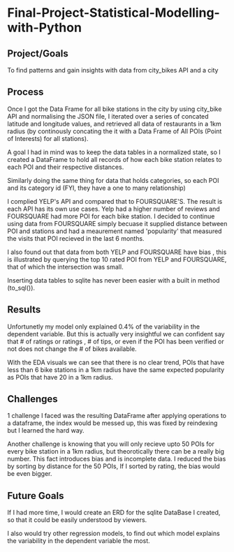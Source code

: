 # Final-Project-Statistical-Modelling-with-Python

## Project/Goals
To find patterns and gain insights with data from city_bikes API and a city
## Process
Once I got the Data Frame for all bike stations in the city by using city_bike API and normalising the JSON file, I iterated over a series of concated latitude and longitude values, and retrieved all data of restaurants in a 1km radius (by continously concating the it with a Data Frame of All POIs (Point of Interests) for all stations).

A goal I had in mind was to keep the data tables in a normalized state, so I created a DataFrame to hold all records of how each bike station relates to each POI and their respective distances. 

Similarly doing the same thing for data that holds categories, so each POI and its category id (FYI, they have a one to many relationship) 

I complied YELP's API and compared that to FOURSQUARE'S. The result is each API has its own use cases. Yelp had a higher number of reviews and FOURSQUARE had more POI for each bike station. I decided to continue using data from FOURSQUARE simply becuase it supplied distance between POI and stations and had a meaurement named 'popularity' that measured the visits that POI recieved in the last 6 months.

I also found out that data from both YELP and FOURSQUARE have bias , this is illustrated by querying the top 10 rated POI from YELP and FOURSQUARE, that of which the intersection was small. 

Inserting data tables to sqlite has never been easier with a built in method (to_sql()). 
## Results
Unfortunetly my model only explained 0.4% of the variability in the dependent variable. But this is actually very insightful we can confident say that # of ratings or ratings , # of tips, or even if the POI has been verified or not does not change the # of bikes available.

With the EDA visuals we can see that there is no clear trend, POIs that have less than 6 bike stations in a 1km radius have the same expected popularity as POIs that have 20 in a 1km radius.

## Challenges 
1 challenge I faced was the resulting DataFrame after applying operations to a dataframe, the index would be messed up, this was fixed by reindexing but I learned the hard way. 

Another challenge is knowing that you will only recieve upto 50 POIs for every bike station in a 1km radius, but theorotically there can be a really big number. This fact introduces bias and is incomplete data. I reduced the bias by sorting by distance for the 50 POIs, If I sorted by rating, the bias would be even bigger.

## Future Goals
If I had more time, I would create an ERD for the sqlite DataBase I created, so that it could be easily understood by viewers. 

I also would try other regression models, to find out which model explains the variability in the dependent variable the most.  
